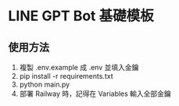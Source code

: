 # LINE GPT Bot 基礎模板

## 使用方法

1. 複製 .env.example 成 .env 並填入金鑰
2. pip install -r requirements.txt
3. python main.py
4. 部署 Railway 時，記得在 Variables 輸入全部金鑰